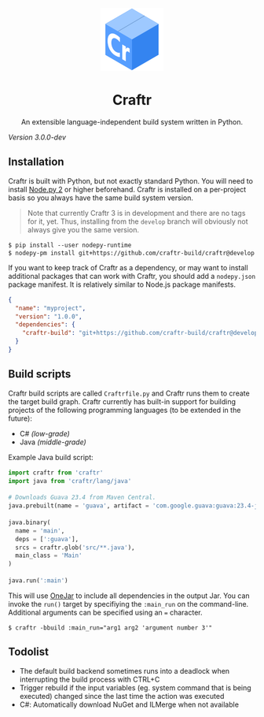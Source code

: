 <p align="center"><img src=".assets/craftr-logo.png"></p>
<h1 align="center">Craftr</h1>
<p align="center">
  An extensible language-independent build system written in Python.
</p>

*Version 3.0.0-dev*

## Installation

Craftr is built with Python, but not exactly standard Python. You will need
to install [Node.py 2](https://nodepy.org/) or higher beforehand. Craftr is
installed on a per-project basis so you always have the same build system
version.

> Note that currently Craftr 3 is in development and there are no tags for
> it, yet. Thus, installing from the `develop` branch will obviously not
> always give you the same version.

    $ pip install --user nodepy-runtime
    $ nodepy-pm install git+https://github.com/craftr-build/craftr@develop

If you want to keep track of Craftr as a dependency, or may want to install
additional packages that can work with Craftr, you should add a `nodepy.json`
package manifest. It is relatively similar to Node.js package manifests.

```json
{
  "name": "myproject",
  "version": "1.0.0",
  "dependencies": {
    "craftr-build": "git+https://github.com/craftr-build/craftr@develop"
  }
}
```

## Build scripts

Craftr build scripts are called `Craftrfile.py` and Craftr runs them to create
the target build graph. Craftr currently has built-in support for building
projects of the following programming languages (to be extended in the future):

* C# *(low-grade)*
* Java *(middle-grade)*

Example Java build script:

```python
import craftr from 'craftr'
import java from 'craftr/lang/java'

# Downloads Guava 23.4 from Maven Central.
java.prebuilt(name = 'guava', artifact = 'com.google.guava:guava:23.4-jre')

java.binary(
  name = 'main',
  deps = [':guava'],
  srcs = craftr.glob('src/**.java'),
  main_class = 'Main'
)

java.run(':main')
```

This will use [OneJar](http://one-jar.sourceforge.net/) to include all
dependencies in the output Jar. You can invoke the `run()` target by
specifiying the `:main_run` on the command-line. Additional arguments
can be specified using an `=` character.

    $ craftr -bbuild :main_run="arg1 arg2 'argument number 3'"

## Todolist

* The default build backend sometimes runs into a deadlock when interrupting
  the build process with CTRL+C
* Trigger rebuild if the input variables (eg. system command that is being
  executed) changed since the last time the action was executed
* C#: Automatically download NuGet and ILMerge when not available
